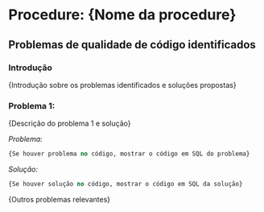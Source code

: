# Procedure: {Nome da procedure}

## Problemas de qualidade de código identificados

### Introdução

{Introdução sobre os problemas identificados e soluções propostas}

### Problema 1:

{Descrição do problema 1 e solução}

*Problema:*
```SQL
{Se houver problema no código, mostrar o código em SQL do problema}
```

*Solução:*
```SQL
{Se houver solução no código, mostrar o código em SQL da solução}
```

{Outros problemas relevantes}